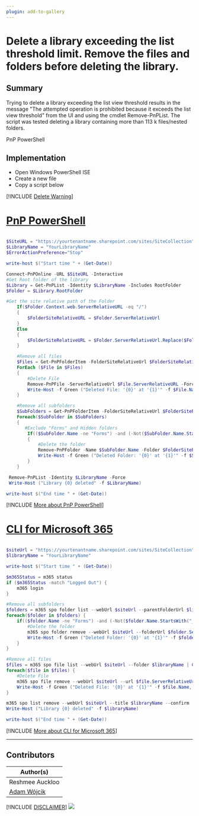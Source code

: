 ```yaml
---
plugin: add-to-gallery
---
```


# Delete a library exceeding the list threshold limit. Remove the files and folders before deleting the library.  

## Summary

Trying to delete a library exceeding the list view threshold results in the message "The attempted operation is prohibited because it exceeds the list view threshold" from the UI and using the cmdlet Remove-PnPList. The script was tested deleting a library containing more than 113 k files/nested folders. 

PnP PowerShell

## Implementation

- Open Windows PowerShell ISE
- Create a new file
- Copy a script  below

[!INCLUDE [Delete Warning](../../docfx/includes/DELETE-WARN.md)]

# [PnP PowerShell](#tab/pnpps)
```powershell

$SiteURL = "https://yourtenantname.sharepoint.com/sites/SiteCollection"
$LibraryName = "YourLibraryName"
$ErrorActionPreference="Stop"

write-host $("Start time " + (Get-Date))

Connect-PnPOnline -URL $SiteURL -Interactive
#Get Root folder of the library
$Library = Get-PnPList -Identity $LibraryName -Includes RootFolder
$Folder = $Library.RootFolder

#Get the site relative path of the Folder
    If($Folder.Context.web.ServerRelativeURL -eq "/")
    {
        $FolderSiteRelativeURL = $Folder.ServerRelativeUrl
    }
    Else
    {      
        $FolderSiteRelativeURL = $Folder.ServerRelativeUrl.Replace($Folder.Context.web.ServerRelativeURL,[string]::Empty)
    }

    #Remove all files
    $Files = Get-PnPFolderItem -FolderSiteRelativeUrl $FolderSiteRelativeURL -ItemType File
    ForEach ($File in $Files)
    {
        #Delete File
        Remove-PnPFile -ServerRelativeUrl $File.ServerRelativeURL -Force 
        Write-Host -f Green ("Deleted File: '{0}' at '{1}'" -f $File.Name, $File.ServerRelativeURL)     
    }

    #Remove all subfolders
    $SubFolders = Get-PnPFolderItem -FolderSiteRelativeUrl $FolderSiteRelativeURL -ItemType Folder
    Foreach($SubFolder in $SubFolders)
    {
       #Exclude "Forms" and Hidden folders
        If(($SubFolder.Name -ne "Forms") -and (-Not($SubFolder.Name.StartsWith("_"))))
        {
            #Delete the folder
            Remove-PnPFolder -Name $SubFolder.Name -Folder $FolderSiteRelativeURL -Force 
            Write-Host -f Green ("Deleted Folder: '{0}' at '{1}'" -f $SubFolder.Name, $SubFolder.ServerRelativeURL)
        }
    }

 Remove-PnPList -Identity $LibraryName -Force
 Write-Host ("Library {0} deleted" -f $LibraryName)

write-host $("End time " + (Get-Date))
```
[!INCLUDE [More about PnP PowerShell](../../docfx/includes/MORE-PNPPS.md)]


# [CLI for Microsoft 365](#tab/cli-m365-ps)
```powershell

$siteUrl = "https://yourtenantname.sharepoint.com/sites/SiteCollection"
$libraryName = "YourLibraryName"

write-host $("Start time " + (Get-Date))

$m365Status = m365 status
if ($m365Status -match "Logged Out") {
    m365 login
}

#Remove all subfolders
$folders = m365 spo folder list --webUrl $siteUrl --parentFolderUrl $libraryName | ConvertFrom-Json
foreach($folder in $folders) {
    if(($folder.Name -ne "Forms") -and (-Not($folder.Name.StartsWith("_")))) {
        #Delete the folder
        m365 spo folder remove --webUrl $siteUrl --folderUrl $folder.ServerRelativeUrl --confirm
        Write-Host -f Green ("Deleted Folder: '{0}' at '{1}'" -f $folder.Name, $folder.ServerRelativeUrl)
    }
}

#Remove all files
$files = m365 spo file list --webUrl $siteUrl --folder $libraryName | ConvertFrom-Json
foreach($file in $files) {
    #Delete File
    m365 spo file remove --webUrl $siteUrl --url $file.ServerRelativeUrl --confirm
    Write-Host -f Green ("Deleted File: '{0}' at '{1}'" -f $file.Name, $file.ServerRelativeUrl)     
}

m365 spo list remove --webUrl $siteUrl --title $libraryName --confirm
Write-Host ("Library {0} deleted" -f $libraryName)

write-host $("End time " + (Get-Date))

```
[!INCLUDE [More about CLI for Microsoft 365](../../docfx/includes/MORE-CLIM365.md)]

***

## Contributors

| Author(s) |
|-----------|
| Reshmee Auckloo |
| [Adam Wójcik](https://github.com/Adam-it)|

[!INCLUDE [DISCLAIMER](../../docfx/includes/DISCLAIMER.md)]
<img src="https://m365-visitor-stats.azurewebsites.net/script-samples/scripts/spo-remove-large-library" aria-hidden="true" />


